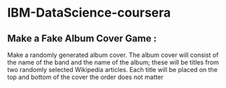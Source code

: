 # IBM-DataScience-coursera
## Make a Fake Album Cover Game :  
Make a randomly generated album cover. The album cover will consist of the name of the band and the name of the album; these will be titles from two randomly selected Wikipedia articles. Each title will be placed on the top and bottom of the cover the order does not matter
